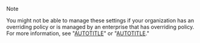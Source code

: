 > [!NOTE]
> You might not be able to manage these settings if your organization has an overriding policy or is managed by an enterprise that has overriding policy. For more information, see "[AUTOTITLE](/organizations/managing-organization-settings/disabling-or-limiting-github-actions-for-your-organization)" or "[AUTOTITLE](/admin/policies/enforcing-policies-for-your-enterprise/enforcing-policies-for-github-actions-in-your-enterprise)."
